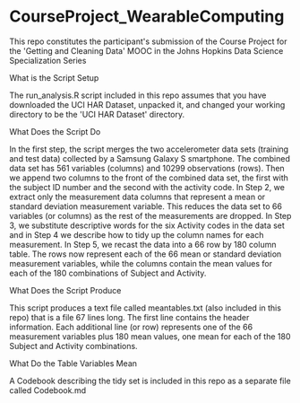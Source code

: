CourseProject_WearableComputing
===============================

This repo constitutes the participant's submission of the Course Project for the 'Getting and Cleaning Data' MOOC in the Johns Hopkins Data Science Specialization Series

What is the Script Setup

The run_analysis.R script included in this repo assumes that you have downloaded the UCI HAR Dataset, unpacked it, and changed your working directory to be the 'UCI HAR Dataset' directory.

What Does the Script Do

In the first step, the script merges the two accelerometer data sets (training and test data) collected by a Samsung Galaxy S smartphone. The combined data set has 561 variables (columns) and 10299 observations (rows). Then we append two columns to the front of the combined data set, the first with the subject ID number and the second with the activity code. In Step 2, we extract only the measurement data columns that represent a mean or standard deviation measurement variable. This reduces the data set to 66 variables (or columns) as the rest of the measurements are dropped. In Step 3, we substitute descriptive words for the six Activity codes in the data set and in Step 4 we describe how to tidy up the column names for each measurement. In Step 5, we recast the data into a 66 row by 180 column table. The rows now represent each of the 66 mean or standard deviation measurement variables, while the columns contain the mean values for each of the 180 combinations of Subject and Activity.

What Does the Script Produce

This script produces a text file called meantables.txt (also included in this repo) that is a file 67 lines long. The first line contains the header information. Each additional line (or row) represents one of the 66 measurement variables plus 180 mean values, one mean for each of the 180 Subject and Activity combinations.

What Do the Table Variables Mean

A Codebook describing the tidy set is included in this repo as a separate file called Codebook.md


